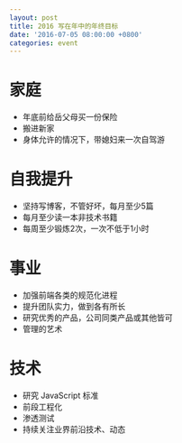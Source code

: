 ```yaml
---
layout: post
title: 2016 写在年中的年终目标
date: '2016-07-05 08:00:00 +0800'
categories: event
---
```


# 家庭

- 年底前给岳父母买一份保险
- 搬进新家
- 身体允许的情况下，带媳妇来一次自驾游

# 自我提升

- 坚持写博客，不管好坏，每月至少5篇
- 每月至少读一本非技术书籍
- 每周至少锻炼2次，一次不低于1小时

# 事业

- 加强前端各类的规范化进程
- 提升团队实力，做到各有所长
- 研究优秀的产品，公司同类产品或其他皆可
- 管理的艺术

# 技术

- 研究 JavaScript 标准
- 前段工程化
- 渗透测试
- 持续关注业界前沿技术、动态
